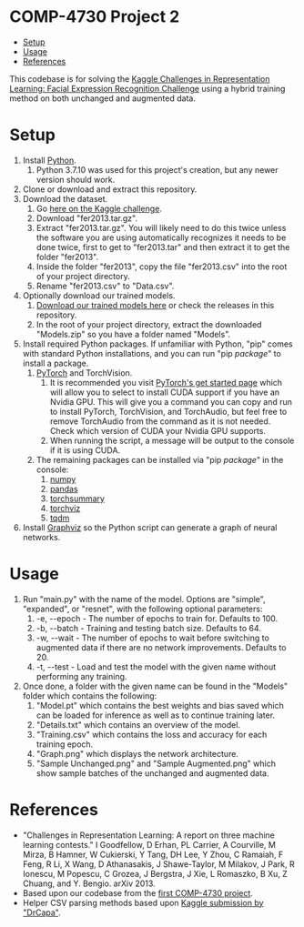 # COMP-4730 Project 2

- [Setup](#setup "Setup")
- [Usage](#usage "Usage")
- [References](#references "References")

This codebase is for solving the [Kaggle Challenges in Representation Learning: Facial Expression Recognition Challenge](https://www.kaggle.com/competitions/challenges-in-representation-learning-facial-expression-recognition-challenge "Kaggle Challenges in Representation Learning: Facial Expression Recognition Challenge") using a hybrid training method on both unchanged and augmented data.

# Setup

1. Install [Python](https://www.python.org "Python").
   1. Python 3.7.10 was used for this project's creation, but any newer version should work.
2. Clone or download and extract this repository.
3. Download the dataset.
   1. Go [here on the Kaggle challenge](https://www.kaggle.com/competitions/challenges-in-representation-learning-facial-expression-recognition-challenge/data?select=fer2013.tar.gz "Kaggle Dataset").
   2. Download "fer2013.tar.gz".
   3. Extract "fer2013.tar.gz". You will likely need to do this twice unless the software you are using automatically recognizes it needs to be done twice, first to get to "fer2013.tar" and then extract it to get the folder "fer2013".
   4. Inside the folder "fer2013", copy the file "fer2013.csv" into the root of your project directory.
   5. Rename "fer2013.csv" to "Data.csv".
4. Optionally download our trained models.
   1. [Download our trained models here](https://uwin365-my.sharepoint.com/:u:/g/personal/rice118_uwindsor_ca/ER5EGzUZonJPvODMxZlTN0oBC3civzsIALIyRikks264nQ?e=i3z17o) or check the releases in this repository.
   2. In the root of your project directory, extract the downloaded "Models.zip" so you have a folder named "Models".
5. Install required Python packages. If unfamiliar with Python, "pip" comes with standard Python installations, and you can run "pip *package*" to install a package.
   1. [PyTorch](https://pytorch.org "PyTorch") and TorchVision.
      1. It is recommended you visit [PyTorch's get started page](https://pytorch.org/get-started/locally "PyTorch Get Started") which will allow you to select to install CUDA support if you have an Nvidia GPU. This will give you a command you can copy and run to install PyTorch, TorchVision, and TorchAudio, but feel free to remove TorchAudio from the command as it is not needed. Check which version of CUDA your Nvidia GPU supports.
      2. When running the script, a message will be output to the console if it is using CUDA.
   2. The remaining packages can be installed via "pip *package*" in the console:
      1. [numpy](https://numpy.org "numpy")
      2. [pandas](https://pandas.pydata.org "pandas")
      3. [torchsummary](https://pypi.org/project/torchsummary "torchsummary")
      4. [torchviz](https://pypi.org/project/torchviz "torchviz")
      5. [tqdm](https://github.com/tqdm/tqdm "tqdm")
6. Install [Graphviz](https://graphviz.org "Graphviz") so the Python script can generate a graph of neural networks.

# Usage

1. Run "main.py" with the name of the model. Options are "simple", "expanded", or "resnet", with the following optional parameters:
   1. -e, --epoch - The number of epochs to train for. Defaults to 100.
   2. -b, --batch - Training and testing batch size. Defaults to 64.
   3. -w, --wait - The number of epochs to wait before switching to augmented data if there are no network improvements. Defaults to 20.
   4. -t, --test - Load and test the model with the given name without performing any training.
2. Once done, a folder with the given name can be found in the "Models" folder which contains the following:
   1. "Model.pt" which contains the best weights and bias saved which can be loaded for inference as well as to continue training later.
   2. "Details.txt" which contains an overview of the model. 
   3. "Training.csv" which contains the loss and accuracy for each training epoch.
   4. "Graph.png" which displays the network architecture.
   5. "Sample Unchanged.png" and "Sample Augmented.png" which show sample batches of the unchanged and augmented data.

# References

- "Challenges in Representation Learning: A report on three machine learning contests." I Goodfellow, D Erhan, PL Carrier, A Courville, M Mirza, B Hamner, W Cukierski, Y Tang, DH Lee, Y Zhou, C Ramaiah, F Feng, R Li, X Wang, D Athanasakis, J Shawe-Taylor, M Milakov, J Park, R Ionescu, M Popescu, C Grozea, J Bergstra, J Xie, L Romaszko, B Xu, Z Chuang, and Y. Bengio. arXiv 2013.
- Based upon our codebase from the [first COMP-4730 project](https://github.com/StevenRice99/COMP-4730-Project-1 "COMP-4730 Project 1").
- Helper CSV parsing methods based upon [Kaggle submission by "DrCapa"](https://www.kaggle.com/code/drcapa/facial-expression-eda-cnn "Dr. Kappa Challenges in Representation Learning: Facial Expression Recognition Challenge").